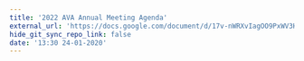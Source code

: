 ```yaml
---
title: '2022 AVA Annual Meeting Agenda'
external_url: 'https://docs.google.com/document/d/17v-nWRXvIagOO9PxWV3HvHnl39No68vQw5cGEmsj4MA/edit?usp=sharing'
hide_git_sync_repo_link: false
date: '13:30 24-01-2020'
---
```


